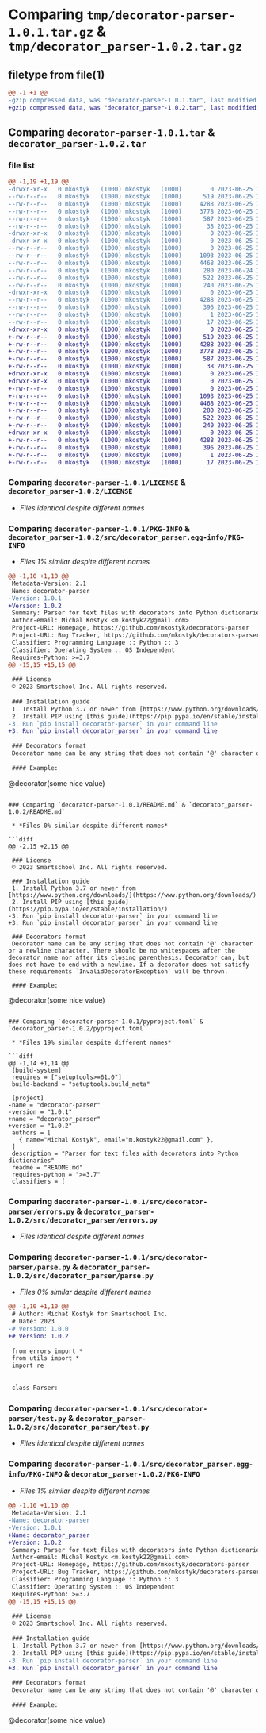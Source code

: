 # Comparing `tmp/decorator-parser-1.0.1.tar.gz` & `tmp/decorator_parser-1.0.2.tar.gz`

## filetype from file(1)

```diff
@@ -1 +1 @@
-gzip compressed data, was "decorator-parser-1.0.1.tar", last modified: Sun Jun 25 15:38:43 2023, max compression
+gzip compressed data, was "decorator_parser-1.0.2.tar", last modified: Sun Jun 25 15:46:29 2023, max compression
```

## Comparing `decorator-parser-1.0.1.tar` & `decorator_parser-1.0.2.tar`

### file list

```diff
@@ -1,19 +1,19 @@
-drwxr-xr-x   0 mkostyk   (1000) mkostyk   (1000)        0 2023-06-25 15:38:43.038260 decorator-parser-1.0.1/
--rw-r--r--   0 mkostyk   (1000) mkostyk   (1000)      519 2023-06-25 14:29:47.000000 decorator-parser-1.0.1/LICENSE
--rw-r--r--   0 mkostyk   (1000) mkostyk   (1000)     4288 2023-06-25 15:38:43.038260 decorator-parser-1.0.1/PKG-INFO
--rw-r--r--   0 mkostyk   (1000) mkostyk   (1000)     3778 2023-06-25 15:36:36.000000 decorator-parser-1.0.1/README.md
--rw-r--r--   0 mkostyk   (1000) mkostyk   (1000)      587 2023-06-25 15:38:34.000000 decorator-parser-1.0.1/pyproject.toml
--rw-r--r--   0 mkostyk   (1000) mkostyk   (1000)       38 2023-06-25 15:38:43.038260 decorator-parser-1.0.1/setup.cfg
-drwxr-xr-x   0 mkostyk   (1000) mkostyk   (1000)        0 2023-06-25 15:38:43.038260 decorator-parser-1.0.1/src/
-drwxr-xr-x   0 mkostyk   (1000) mkostyk   (1000)        0 2023-06-25 15:38:43.038260 decorator-parser-1.0.1/src/decorator-parser/
--rw-r--r--   0 mkostyk   (1000) mkostyk   (1000)        0 2023-06-25 14:21:25.000000 decorator-parser-1.0.1/src/decorator-parser/__init__.py
--rw-r--r--   0 mkostyk   (1000) mkostyk   (1000)     1093 2023-06-25 15:29:08.000000 decorator-parser-1.0.1/src/decorator-parser/errors.py
--rw-r--r--   0 mkostyk   (1000) mkostyk   (1000)     4468 2023-06-25 15:28:37.000000 decorator-parser-1.0.1/src/decorator-parser/parse.py
--rw-r--r--   0 mkostyk   (1000) mkostyk   (1000)      280 2023-06-24 15:49:57.000000 decorator-parser-1.0.1/src/decorator-parser/parse_task.py
--rw-r--r--   0 mkostyk   (1000) mkostyk   (1000)      522 2023-06-25 14:48:43.000000 decorator-parser-1.0.1/src/decorator-parser/test.py
--rw-r--r--   0 mkostyk   (1000) mkostyk   (1000)      240 2023-06-25 14:46:06.000000 decorator-parser-1.0.1/src/decorator-parser/utils.py
-drwxr-xr-x   0 mkostyk   (1000) mkostyk   (1000)        0 2023-06-25 15:38:43.038260 decorator-parser-1.0.1/src/decorator_parser.egg-info/
--rw-r--r--   0 mkostyk   (1000) mkostyk   (1000)     4288 2023-06-25 15:38:43.000000 decorator-parser-1.0.1/src/decorator_parser.egg-info/PKG-INFO
--rw-r--r--   0 mkostyk   (1000) mkostyk   (1000)      396 2023-06-25 15:38:43.000000 decorator-parser-1.0.1/src/decorator_parser.egg-info/SOURCES.txt
--rw-r--r--   0 mkostyk   (1000) mkostyk   (1000)        1 2023-06-25 15:38:43.000000 decorator-parser-1.0.1/src/decorator_parser.egg-info/dependency_links.txt
--rw-r--r--   0 mkostyk   (1000) mkostyk   (1000)       17 2023-06-25 15:38:43.000000 decorator-parser-1.0.1/src/decorator_parser.egg-info/top_level.txt
+drwxr-xr-x   0 mkostyk   (1000) mkostyk   (1000)        0 2023-06-25 15:46:29.128250 decorator_parser-1.0.2/
+-rw-r--r--   0 mkostyk   (1000) mkostyk   (1000)      519 2023-06-25 14:29:47.000000 decorator_parser-1.0.2/LICENSE
+-rw-r--r--   0 mkostyk   (1000) mkostyk   (1000)     4288 2023-06-25 15:46:29.128250 decorator_parser-1.0.2/PKG-INFO
+-rw-r--r--   0 mkostyk   (1000) mkostyk   (1000)     3778 2023-06-25 15:45:31.000000 decorator_parser-1.0.2/README.md
+-rw-r--r--   0 mkostyk   (1000) mkostyk   (1000)      587 2023-06-25 15:45:43.000000 decorator_parser-1.0.2/pyproject.toml
+-rw-r--r--   0 mkostyk   (1000) mkostyk   (1000)       38 2023-06-25 15:46:29.128250 decorator_parser-1.0.2/setup.cfg
+drwxr-xr-x   0 mkostyk   (1000) mkostyk   (1000)        0 2023-06-25 15:46:29.118250 decorator_parser-1.0.2/src/
+drwxr-xr-x   0 mkostyk   (1000) mkostyk   (1000)        0 2023-06-25 15:46:29.128250 decorator_parser-1.0.2/src/decorator_parser/
+-rw-r--r--   0 mkostyk   (1000) mkostyk   (1000)        0 2023-06-25 14:21:25.000000 decorator_parser-1.0.2/src/decorator_parser/__init__.py
+-rw-r--r--   0 mkostyk   (1000) mkostyk   (1000)     1093 2023-06-25 15:29:08.000000 decorator_parser-1.0.2/src/decorator_parser/errors.py
+-rw-r--r--   0 mkostyk   (1000) mkostyk   (1000)     4468 2023-06-25 15:46:07.000000 decorator_parser-1.0.2/src/decorator_parser/parse.py
+-rw-r--r--   0 mkostyk   (1000) mkostyk   (1000)      280 2023-06-25 15:42:15.000000 decorator_parser-1.0.2/src/decorator_parser/parse_task.py
+-rw-r--r--   0 mkostyk   (1000) mkostyk   (1000)      522 2023-06-25 14:48:43.000000 decorator_parser-1.0.2/src/decorator_parser/test.py
+-rw-r--r--   0 mkostyk   (1000) mkostyk   (1000)      240 2023-06-25 15:46:10.000000 decorator_parser-1.0.2/src/decorator_parser/utils.py
+drwxr-xr-x   0 mkostyk   (1000) mkostyk   (1000)        0 2023-06-25 15:46:29.128250 decorator_parser-1.0.2/src/decorator_parser.egg-info/
+-rw-r--r--   0 mkostyk   (1000) mkostyk   (1000)     4288 2023-06-25 15:46:29.000000 decorator_parser-1.0.2/src/decorator_parser.egg-info/PKG-INFO
+-rw-r--r--   0 mkostyk   (1000) mkostyk   (1000)      396 2023-06-25 15:46:29.000000 decorator_parser-1.0.2/src/decorator_parser.egg-info/SOURCES.txt
+-rw-r--r--   0 mkostyk   (1000) mkostyk   (1000)        1 2023-06-25 15:46:29.000000 decorator_parser-1.0.2/src/decorator_parser.egg-info/dependency_links.txt
+-rw-r--r--   0 mkostyk   (1000) mkostyk   (1000)       17 2023-06-25 15:46:29.000000 decorator_parser-1.0.2/src/decorator_parser.egg-info/top_level.txt
```

### Comparing `decorator-parser-1.0.1/LICENSE` & `decorator_parser-1.0.2/LICENSE`

 * *Files identical despite different names*

### Comparing `decorator-parser-1.0.1/PKG-INFO` & `decorator_parser-1.0.2/src/decorator_parser.egg-info/PKG-INFO`

 * *Files 1% similar despite different names*

```diff
@@ -1,10 +1,10 @@
 Metadata-Version: 2.1
 Name: decorator-parser
-Version: 1.0.1
+Version: 1.0.2
 Summary: Parser for text files with decorators into Python dictionaries
 Author-email: Michal Kostyk <m.kostyk22@gmail.com>
 Project-URL: Homepage, https://github.com/mkostyk/decorators-parser
 Project-URL: Bug Tracker, https://github.com/mkostyk/decorators-parser/issues
 Classifier: Programming Language :: Python :: 3
 Classifier: Operating System :: OS Independent
 Requires-Python: >=3.7
@@ -15,15 +15,15 @@
 
 ### License
 © 2023 Smartschool Inc. All rights reserved.
 
 ### Installation guide
 1. Install Python 3.7 or newer from [https://www.python.org/downloads/](https://www.python.org/downloads/)
 2. Install PIP using [this guide](https://pip.pypa.io/en/stable/installation/)
-3. Run `pip install decorator-parser` in your command line
+3. Run `pip install decorator_parser` in your command line
 
 ### Decorators format
 Decorator name can be any string that does not contain '@' character or a newline character. There should be no whitespaces after the decorator name nor after its closing parenthesis. Decorator can, but does not have to end with a newline. If a decorator does not satisfy these requirements `InvalidDecoratorException` will be thrown.
 
 #### Example:
 ```
 @decorator(some nice value)
```

### Comparing `decorator-parser-1.0.1/README.md` & `decorator_parser-1.0.2/README.md`

 * *Files 0% similar despite different names*

```diff
@@ -2,15 +2,15 @@
 
 ### License
 © 2023 Smartschool Inc. All rights reserved.
 
 ### Installation guide
 1. Install Python 3.7 or newer from [https://www.python.org/downloads/](https://www.python.org/downloads/)
 2. Install PIP using [this guide](https://pip.pypa.io/en/stable/installation/)
-3. Run `pip install decorator-parser` in your command line
+3. Run `pip install decorator_parser` in your command line
 
 ### Decorators format
 Decorator name can be any string that does not contain '@' character or a newline character. There should be no whitespaces after the decorator name nor after its closing parenthesis. Decorator can, but does not have to end with a newline. If a decorator does not satisfy these requirements `InvalidDecoratorException` will be thrown.
 
 #### Example:
 ```
 @decorator(some nice value)
```

### Comparing `decorator-parser-1.0.1/pyproject.toml` & `decorator_parser-1.0.2/pyproject.toml`

 * *Files 19% similar despite different names*

```diff
@@ -1,14 +1,14 @@
 [build-system]
 requires = ["setuptools>=61.0"]
 build-backend = "setuptools.build_meta"
 
 [project]
-name = "decorator-parser"
-version = "1.0.1"
+name = "decorator_parser"
+version = "1.0.2"
 authors = [
   { name="Michal Kostyk", email="m.kostyk22@gmail.com" },
 ]
 description = "Parser for text files with decorators into Python dictionaries"
 readme = "README.md"
 requires-python = ">=3.7"
 classifiers = [
```

### Comparing `decorator-parser-1.0.1/src/decorator-parser/errors.py` & `decorator_parser-1.0.2/src/decorator_parser/errors.py`

 * *Files identical despite different names*

### Comparing `decorator-parser-1.0.1/src/decorator-parser/parse.py` & `decorator_parser-1.0.2/src/decorator_parser/parse.py`

 * *Files 0% similar despite different names*

```diff
@@ -1,10 +1,10 @@
 # Author: Michał Kostyk for Smartschool Inc.
 # Date: 2023
-# Version: 1.0.0
+# Version: 1.0.2
 
 from errors import *
 from utils import *
 import re
 
 
 class Parser:
```

### Comparing `decorator-parser-1.0.1/src/decorator-parser/test.py` & `decorator_parser-1.0.2/src/decorator_parser/test.py`

 * *Files identical despite different names*

### Comparing `decorator-parser-1.0.1/src/decorator_parser.egg-info/PKG-INFO` & `decorator_parser-1.0.2/PKG-INFO`

 * *Files 1% similar despite different names*

```diff
@@ -1,10 +1,10 @@
 Metadata-Version: 2.1
-Name: decorator-parser
-Version: 1.0.1
+Name: decorator_parser
+Version: 1.0.2
 Summary: Parser for text files with decorators into Python dictionaries
 Author-email: Michal Kostyk <m.kostyk22@gmail.com>
 Project-URL: Homepage, https://github.com/mkostyk/decorators-parser
 Project-URL: Bug Tracker, https://github.com/mkostyk/decorators-parser/issues
 Classifier: Programming Language :: Python :: 3
 Classifier: Operating System :: OS Independent
 Requires-Python: >=3.7
@@ -15,15 +15,15 @@
 
 ### License
 © 2023 Smartschool Inc. All rights reserved.
 
 ### Installation guide
 1. Install Python 3.7 or newer from [https://www.python.org/downloads/](https://www.python.org/downloads/)
 2. Install PIP using [this guide](https://pip.pypa.io/en/stable/installation/)
-3. Run `pip install decorator-parser` in your command line
+3. Run `pip install decorator_parser` in your command line
 
 ### Decorators format
 Decorator name can be any string that does not contain '@' character or a newline character. There should be no whitespaces after the decorator name nor after its closing parenthesis. Decorator can, but does not have to end with a newline. If a decorator does not satisfy these requirements `InvalidDecoratorException` will be thrown.
 
 #### Example:
 ```
 @decorator(some nice value)
```

